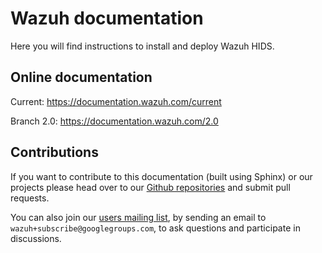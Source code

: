 
# Wazuh documentation

Here you will find instructions to install and deploy Wazuh HIDS.

## Online documentation

Current: https://documentation.wazuh.com/current

Branch 2.0: https://documentation.wazuh.com/2.0

## Contributions

If you want to contribute to this documentation (built using Sphinx) or our projects please head over to our [Github repositories](<https://github.com/wazuh>) and submit pull requests. 

You can also join our [users mailing list](<https://groups.google.com/d/forum/wazuh>), by sending an email to `wazuh+subscribe@googlegroups.com`, to ask questions and participate in discussions.
